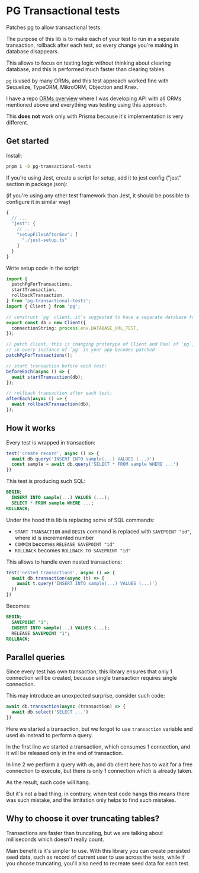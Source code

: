 # PG Transactional tests

Patches [pg](https://npmjs.com/package/pg) to allow transactional tests.

The purpose of this lib is to make each of your test to run in a separate transaction, rollback after each test, so every change you're making in database disappears.

This allows to focus on testing logic without thinking about clearing database, and this is performed much faster than clearing tables.

`pg` is used by many ORMs, and this test approach worked fine with Sequelize, TypeORM, MikroORM, Objection and Knex.

I have a repo [ORMs overview](https://github.com/romeerez/orms-overview) where I was developing API with all ORMs mentioned above and everything was testing using this approach.

This **does not** work only with Prisma because it's implementation is very different.

## Get started

Install:

```sh
pnpm i -D pg-transactional-tests
```


If you're using Jest, create a script for setup, add it to jest config ("jest" section in package.json):

(if you're using any other test framework than Jest, it should be possible to configure it in similar way)

```js
{
  // ...
  "jest": {
    // ...
    "setupFilesAfterEnv": [
      "./jest-setup.ts"
    ]
  }
}
```

Write setup code in the script:

```ts
import {
  patchPgForTransactions,
  startTransaction,
  rollbackTransaction,
} from 'pg-transactional-tests';
import { Client } from 'pg';

// construct `pg` client, it's suggested to have a separate database for tests:
export const db = new Client({
  connectionString: process.env.DATABASE_URL_TEST,
});

// patch client, this is changing prototype of Client and Pool of `pg`,
// so every instance of `pg` in your app becomes patched
patchPgForTransactions();

// start transaction before each test:
beforeEach(async () => {
  await startTransaction(db);
});

// rollback transaction after each test:
afterEach(async () => {
  await rollbackTransaction(db);
});
```

## How it works

Every test is wrapped in transaction:

```ts
test('create record', async () => {
  await db.query('INSERT INTO sample(...) VALUES (...)')
  const sample = await db.query('SELECT * FROM sample WHERE ...')
})
```

This test is producing such SQL:

```sql
BEGIN;
  INSERT INTO sample(...) VALUES (...);
  SELECT * FROM sample WHERE ...;
ROLLBACK;
```

Under the hood this lib is replacing some of SQL commands:

- `START TRANSACTION` and `BEGIN` command is replaced with `SAVEPOINT "id"`, where id is incremented number
- `COMMIN` becomes `RELEASE SAVEPOINT "id"`
- `ROLLBACK` becomes `ROLLBACK TO SAVEPOINT "id"`

This allows to handle even nested transactions:

```ts
test('nested transactions', async () => {
  await db.transaction(async (t) => {
    await t.query('INSERT INTO sample(...) VALUES (...)')
  })
})
```

Becomes:

```sql
BEGIN;
  SAVEPOINT "1";
  INSERT INTO sample(...) VALUES (...);
  RELEASE SAVEPOINT "1";
ROLLBACK;
```

## Parallel queries

Since every test has own transaction, this library ensures that only 1 connection will be created, because single transaction requires single connection.

This may introduce an unexpected surprise, consider such code:

```ts
await db.transaction(async (transaction) => {
  await db.select('SELECT ...')
})
```

Here we started a transaction, but we forgot to use `transaction` variable and used `db` instead to perform a query.

In the first line we started a transaction, which consumes 1 connection, and it will be released only in the end of transaction.

In line 2 we perform a query with `db`, and db client here has to wait for a free connection to execute, but there is only 1 connection which is already taken.

As the result, such code will hang.

But it's not a bad thing, in contrary, when test code hangs this means there was such mistake, and the limitation only helps to find such mistakes.

## Why to choose it over truncating tables?

Transactions are faster than truncating, but we are talking about milliseconds which doesn't really count.

Main benefit is it's simpler to use. With this library you can create persisted seed data, such as record of current user to use across the tests, while if you choose truncating, you'll also need to recreate seed data for each test.
